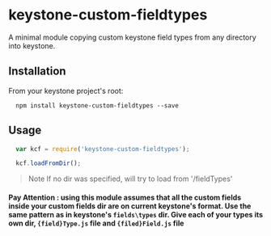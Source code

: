 keystone-custom-fieldtypes
===========================

A minimal module copying custom keystone field types from any directory into keystone.


## Installation
From your keystone project's root:
```shell
  npm install keystone-custom-fieldtypes --save
```

## Usage

```js
  var kcf = require('keystone-custom-fieldtypes');

  kcf.loadFromDir();
```

> Note
> If no dir was specified, will try to load from '/fieldTypes'



#### Pay Attention : using this module assumes that all the custom fields inside your custom fields dir are on current keystone's format. Use the same pattern as in keystone's `fields\types` dir. Give each of your types its own dir, `{field}Type.js` file and `{filed}Field.js` file